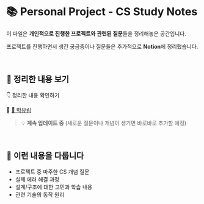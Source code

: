 # 📚 Personal Project - CS Study Notes

이 파일은 **개인적으로 진행한 프로젝트와 관련된 질문**들을 정리해놓은 공간입니다.

프로젝트를 진행하면서 생긴 궁금증이나 질문들은 추가적으로 **Notion**에 정리했습니다.  

<br>

## 📝 정리한 내용 보기

👇 정리한 내용 확인하기

🔗 [📖 박유림]([https://your-notion-link-here.com](https://www.notion.so/1a3c1376158080fe82b2ebb0828337c6?v=1a3c13761580809ab5c3000c1d4774cd&pvs=4))

> 💡 **계속 업데이트 중** (새로운 질문이나 개념이 생기면 바로바로 추가할 예정)

<br>

## 📌 이런 내용을 다룹니다

- 프로젝트 중 마주한 CS 개념 질문
- 실제 에러 해결 과정
- 설계/구조에 대한 고민과 학습 내용
- 관련 기술의 동작 원리

<br>
